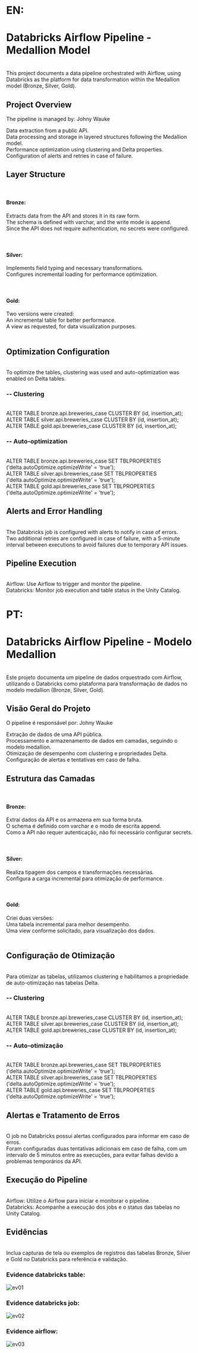 <h1>EN:</h1>

<h1> Databricks Airflow Pipeline - Medallion Model </h1></br>
This project documents a data pipeline orchestrated with Airflow, using Databricks as the platform for data transformation within the Medallion model (Bronze, Silver, Gold).</br>

<h2> Project Overview </h2>
The pipeline is managed by: Johny Wauke</br>

Data extraction from a public API.</br>
Data processing and storage in layered structures following the Medallion model.</br>
Performance optimization using clustering and Delta properties.</br>
Configuration of alerts and retries in case of failure.</br>

<h2> Layer Structure </h2>
</br>
<h4>Bronze: </h4>

Extracts data from the API and stores it in its raw form.</br>
The schema is defined with varchar, and the write mode is append.</br>
Since the API does not require authentication, no secrets were configured.</br>
</br></br>
<h4>Silver: </h4>

Implements field typing and necessary transformations.</br>
Configures incremental loading for performance optimization.</br>
</br></br>

<h4>Gold: </h4>
Two versions were created: </br>
An incremental table for better performance.</br>
A view as requested, for data visualization purposes.</br></br>

<h2> Optimization Configuration </h2> </br>
To optimize the tables, clustering was used and auto-optimization was enabled on Delta tables.</br>

<h3> -- Clustering </h3></br>
ALTER TABLE bronze.api.breweries_case CLUSTER BY (id, insertion_at);</br>
ALTER TABLE silver.api.breweries_case CLUSTER BY (id, insertion_at);</br>
ALTER TABLE gold.api.breweries_case CLUSTER BY (id, insertion_at);</br>

<h3> -- Auto-optimization </h3></br>
ALTER TABLE bronze.api.breweries_case SET TBLPROPERTIES ('delta.autoOptimize.optimizeWrite' = 'true');</br>
ALTER TABLE silver.api.breweries_case SET TBLPROPERTIES ('delta.autoOptimize.optimizeWrite' = 'true');</br>
ALTER TABLE gold.api.breweries_case SET TBLPROPERTIES ('delta.autoOptimize.optimizeWrite' = 'true');</br>

<h2> Alerts and Error Handling </h2></br>
The Databricks job is configured with alerts to notify in case of errors.</br>
Two additional retries are configured in case of failure, with a 5-minute interval between executions to avoid failures due to temporary API issues.</br>

<h2> Pipeline Execution </h2></br>
Airflow: Use Airflow to trigger and monitor the pipeline.</br>
Databricks: Monitor job execution and table status in the Unity Catalog.</br>

<h1>PT:</h1>

<h1> Databricks Airflow Pipeline - Modelo Medallion </h1></br>
Este projeto documenta um pipeline de dados orquestrado com Airflow, utilizando o Databricks como plataforma para transformação de dados no modelo medallion (Bronze, Silver, Gold).</br>

<h2> Visão Geral do Projeto </h2>
O pipeline é responsável por: Johny Wauke</br>

Extração de dados de uma API pública.</br>
Processamento e armazenamento de dados em camadas, seguindo o modelo medallion.</br>
Otimização de desempenho com clustering e propriedades Delta.</br>
Configuração de alertas e tentativas em caso de falha.</br>
<h2> Estrutura das Camadas </h2>
</br>
<h4>Bronze: </h4>

Extrai dados da API e os armazena em sua forma bruta.</br>
O schema é definido com varchar e o modo de escrita append.</br>
Como a API não requer autenticação, não foi necessário configurar secrets.</br>
</br></br>
<h4>Silver: </h4>

Realiza tipagem dos campos e transformações necessárias.</br>
Configura a carga incremental para otimização de performance.</br>
</br></br>

<h4>Gold: </h4>
Criei duas versões: </br>
Uma tabela incremental para melhor desempenho.</br>
Uma view conforme solicitado, para visualização dos dados.</br></br>

<h2> Configuração de Otimização </h2> </br>
Para otimizar as tabelas, utilizamos clustering e habilitamos a propriedade de auto-otimização nas tabelas Delta.</br>

<h3> -- Clustering </h3></br>
ALTER TABLE bronze.api.breweries_case CLUSTER BY (id, insertion_at);</br>
ALTER TABLE silver.api.breweries_case CLUSTER BY (id, insertion_at);</br>
ALTER TABLE gold.api.breweries_case CLUSTER BY (id, insertion_at);</br>

<h3> -- Auto-otimização </h3></br>
ALTER TABLE bronze.api.breweries_case SET TBLPROPERTIES ('delta.autoOptimize.optimizeWrite' = 'true');</br>
ALTER TABLE silver.api.breweries_case SET TBLPROPERTIES ('delta.autoOptimize.optimizeWrite' = 'true');</br>
ALTER TABLE gold.api.breweries_case SET TBLPROPERTIES ('delta.autoOptimize.optimizeWrite' = 'true');</br>

<h2> Alertas e Tratamento de Erros </h2></br>
O job no Databricks possui alertas configurados para informar em caso de erros.</br>
Foram configuradas duas tentativas adicionais em caso de falha, com um intervalo de 5 minutos entre as execuções, para evitar falhas devido a problemas temporários da API.</br>

<h2> Execução do Pipeline </h2></br>
Airflow: Utilize o Airflow para iniciar e monitorar o pipeline.</br>
Databricks: Acompanhe a execução dos jobs e o status das tabelas no Unity Catalog.</br>

<h2> Evidências </h2></br>
Inclua capturas de tela ou exemplos de registros das tabelas Bronze, Silver e Gold no Databricks para referência e validação.</br>

<h3> Evidence databricks table: </h3>

![ev01](https://github.com/user-attachments/assets/5b8f8411-f90e-4460-9858-e7221bf4326d)

<h3> Evidence databricks job:  </h3>

![ev02](https://github.com/user-attachments/assets/30b5e18b-b43e-4434-881d-d50495e689b6)

<h3>  Evidence airflow: </h3>

![ev03](https://github.com/user-attachments/assets/692bb3d8-cb55-433e-acb8-8f798c638d22)




